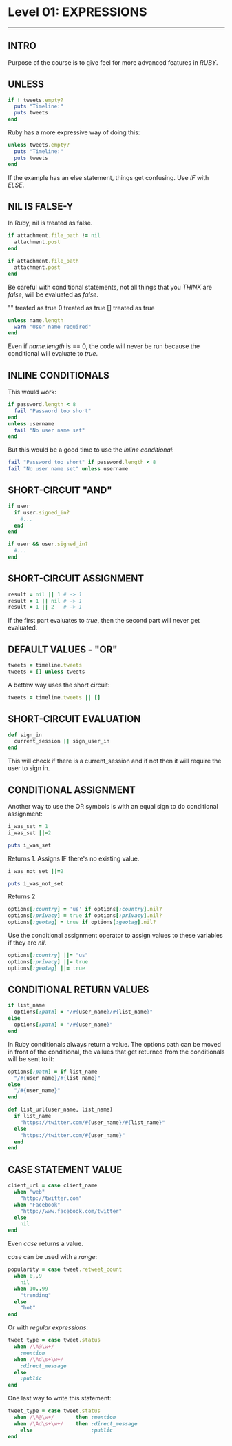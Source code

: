 # Level 01: EXPRESSIONS
---

## INTRO
Purpose of the course is to give feel for more advanced features in *RUBY*.

## UNLESS

```ruby
if ! tweets.empty?
  puts "Timeline:"
  puts tweets
end
```

Ruby has a more expressive way of doing this:

```ruby
unless tweets.empty?
  puts "Timeline:"
  puts tweets
end
```

If the example has an else statement, things get confusing.  Use *IF* with *ELSE*.

## NIL IS FALSE-Y

In Ruby, nil is treated as false.

```ruby
if attachment.file_path != nil
  attachment.post
end
```

```ruby
if attachment.file_path
  attachment.post
end
```

Be careful with conditional statements, not all things that you *THINK* are *false*, will be evaluated as *false*.

  "" treated as true
  0  treated as true
  [] treated as true

```ruby
unless name.length
  warn "User name required"
end
```

Even if *name.length* is == 0, the code will never be run because the conditional will evaluate to *true*.

## INLINE CONDITIONALS

This would work:

```ruby
if password.length < 8
  fail "Password too short"
end
unless username
  fail "No user name set"
end
```

But this would be a good time to use the *inline conditional*:

```ruby
fail "Password too short" if password.length < 8
fail "No user name set" unless username
```

## SHORT-CIRCUIT "AND"

```ruby
if user
  if user.signed_in?
    #...
  end
end
```

```ruby
if user && user.signed_in?
  #...
end
```

## SHORT-CIRCUIT ASSIGNMENT

```ruby
result = nil || 1 # -> 1
result = 1 || nil # -> 1
result = 1 || 2   # -> 1
```

If the first part evaluates to *true*, then the second part will never get evaluated.

## DEFAULT VALUES - "OR"

```ruby
tweets = timeline.tweets
tweets = [] unless tweets
```

A bettew way uses the short circuit:

```ruby
tweets = timeline.tweets || []
```

## SHORT-CIRCUIT EVALUATION

```ruby
def sign_in
  current_session || sign_user_in
end
```

This will check if there is a current_session and if not then it will require the user to sign in.

## CONDITIONAL ASSIGNMENT

Another way to use the OR symbols is with an equal sign to do conditional assignment:

```ruby
i_was_set = 1
i_was_set ||=2

puts i_was_set
```

Returns 1.  Assigns IF there's no existing value.

```ruby
i_was_not_set ||=2

puts i_was_not_set
```

Returns 2

```ruby
options[:country] = 'us' if options[:country].nil?
options[:privacy] = true if options[:privacy].nil?
options[:geotag] = true if options[:geotag].nil?
```

Use the conditional assignment operator to assign values to these variables if they are *nil*.

```ruby
options[:country] ||= "us"
options[:privacy] ||= true
options[:geotag] ||= true
```

## CONDITIONAL RETURN VALUES

```ruby
if list_name
  options[:path] = "/#{user_name}/#{list_name}"
else
  options[:path] = "/#{user_name}"
end
```

In Ruby conditionals always return a value.  The options path can be moved in front of the conditional, the vallues that get returned from the conditionals will be sent to it:

```ruby
options[:path] = if list_name
  "/#{user_name}/#{list_name}"
else
  "/#{user_name}"
end
```

```ruby
def list_url(user_name, list_name)
  if list_name
    "https://twitter.com/#{user_name}/#{list_name}"
  else
    "https://twitter.com/#{user_name}"
  end
end
```

## CASE STATEMENT VALUE

```ruby
client_url = case client_name
  when "web"
    "http://twitter.com"
  when "Facebook"
    "http://www.facebook.com/twitter"
  else
    nil
end
```

Even *case* returns a value.

*case* can be used with a *range*:

```ruby
popularity = case tweet.retweet_count
  when 0,,9
    nil
  when 10..99
    "trending"
  else
    "hot"
end
```

Or with *regular expressions*:

```ruby
tweet_type = case tweet.status
  when /\A@\w+/
    :mention
  when /\Ad\s+\w+/
    :direct_message
  else
    :public
end
```

One last way to write this statement:

```ruby
tweet_type = case tweet.status
  when /\A@\w+/       then :mention
  when /\Ad\s+\w+/    then :direct_message
    else                   :public
end
```
